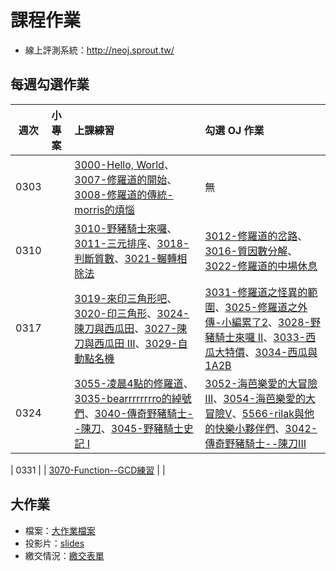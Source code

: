 # 課程作業

* 線上評測系統：http://neoj.sprout.tw/

## 每週勾選作業


| 週次   | 小專案   | 上課練習                                        | 勾選 OJ 作業                                 |
| :----: | :------- | :---------                                      | :---------                                   |
|  0303  |          | 	[3000-Hello, World](https://neoj.sprout.tw/problem/3000/)、[3007-修羅道的開始](https://neoj.sprout.tw/problem/3007/)、[3008-修羅道的傳統-morris的煩惱](https://neoj.sprout.tw/problem/3008/)	   | 	無	  |
|  0310  |          | 	[3010-野豬騎士來囉](https://neoj.sprout.tw/problem/3010/)、[3011-三元排序](https://neoj.sprout.tw/problem/3011/)、[3018-判斷質數](https://neoj.sprout.tw/problem/3018/)、[3021-輾轉相除法](https://neoj.sprout.tw/problem/3021/)	   | 	[3012-修羅道的岔路](https://neoj.sprout.tw/problem/3012/)、[3016-質因數分解](https://neoj.sprout.tw/problem/3016/)、[3022-修羅道的中場休息](https://neoj.sprout.tw/problem/3022/)	  |
|  0317  |          |   [3019-來印三角形吧](https://neoj.sprout.tw/problem/3019/)、[3020-印三角形](https://neoj.sprout.tw/problem/3020/)、[3024-陳刀與西瓜田](https://neoj.sprout.tw/problem/3024/)、[3027-陳刀與西瓜田 III](https://neoj.sprout.tw/problem/3027/)、[3029-自動點名機](https://neoj.sprout.tw/problem/3029/) |   [3031-修羅道之怪異的範圍](https://neoj.sprout.tw/problem/3031/)、[3025-修羅道之外傳-小編累了2](https://neoj.sprout.tw/problem/3025/)、[3028-野豬騎士來囉 II](https://neoj.sprout.tw/problem/3028/)、[3033-西瓜大特價](https://neoj.sprout.tw/problem/3033/)、[3034-西瓜與1A2B](https://neoj.sprout.tw/problem/3034/)     |
|  0324  |          |   [3055-凌晨4點的修羅道](https://neoj.sprout.tw/problem/3055/)、[3035-bearrrrrrrro的綽號們](https://neoj.sprout.tw/problem/3035/)、[3040-傳奇野豬騎士--陳刀](https://neoj.sprout.tw/problem/3040/)、[3045-野豬騎士史記 I](https://neoj.sprout.tw/problem/3045/)  |  [3052-海芭樂愛的大冒險III](https://neoj.sprout.tw/problem/3052/)、[3054-海芭樂愛的大冒險V](https://neoj.sprout.tw/problem/3054/)、[5566-rilak與他的快樂小夥伴們](https://neoj.sprout.tw/problem/5566)、[3042-傳奇野豬騎士--陳刀III](https://neoj.sprout.tw/problem/3042/)  |

|  0331  |          |   [3070-Function--GCD練習](https://neoj.sprout.tw/problem/3070/)  | |

## 大作業

* 檔案：[大作業檔案](https://drive.google.com/open?id=1y0m7llx6Jag3hhCDvT3HYnLQIHq4F7Nu)
* 投影片：[slides](https://drive.google.com/open?id=10pl47qUUQ5SpiFkUM2oaIIu7e1yU6n_m)
* 繳交情況：[繳交表單](https://drive.google.com/open?id=1ZdpVto4A_pT5nXbC8TI4QTT_-0R42Ve4L3ZuuxLAnuM)
